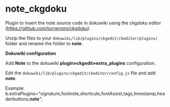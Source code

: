 # note_ckgdoku
Plugin to insert the note source code in dokuwiki using the ckgdoku editor (https://github.com/turnermm/ckgdoku).

Unzip the files to your `dokuwiki/lib/plugins/ckgedit/ckeditor/plugins/` folder and rename the folder to **note**.

**Dokuwiki configuration**

Add **Note** to the dokuwiki **plugin»ckgedit»extra_plugins** configuration.

Edit the `dokuwiki/lib/plugins/ckgedit/ckeditor/config.js` file and add **note**.

Example:
b.extraPlugins="signature,footnote,shortcuts,fontAssist,tags,timestamp,headerbuttons,**note**";
